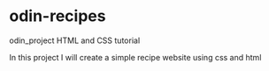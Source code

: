 # odin-recipes

odin_project HTML and CSS tutorial

In this project I will create a simple recipe website using css and html
